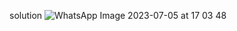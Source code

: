 solution
![WhatsApp Image 2023-07-05 at 17 03 48](https://user-images.githubusercontent.com/73538974/251137129-2a70b045-a762-4831-be23-8bcc2c2d7c62.jpg)
​